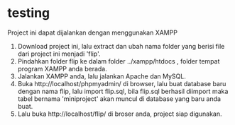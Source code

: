 # testing

Project ini dapat dijalankan dengan menggunakan XAMPP
1. Download project ini, lalu extract dan ubah nama folder yang berisi file dari project ini menjadi 'flip'. 
2. Pindahkan folder flip ke dalam folder ../xampp/htdocs , folder tempat program XAMPP anda berada.
3. Jalankan XAMPP anda, lalu jalankan Apache dan MySQL. 
4. Buka http://localhost/phpmyadmin/ di browser, lalu buat database baru dengan nama flip, lalu import flip.sql,
   bila flip.sql berhasil diimport maka tabel bernama 'miniproject' akan muncul di database yang baru anda buat.
5. Lalu buka http://localhost/flip/ di broser anda, project siap digunakan. 
